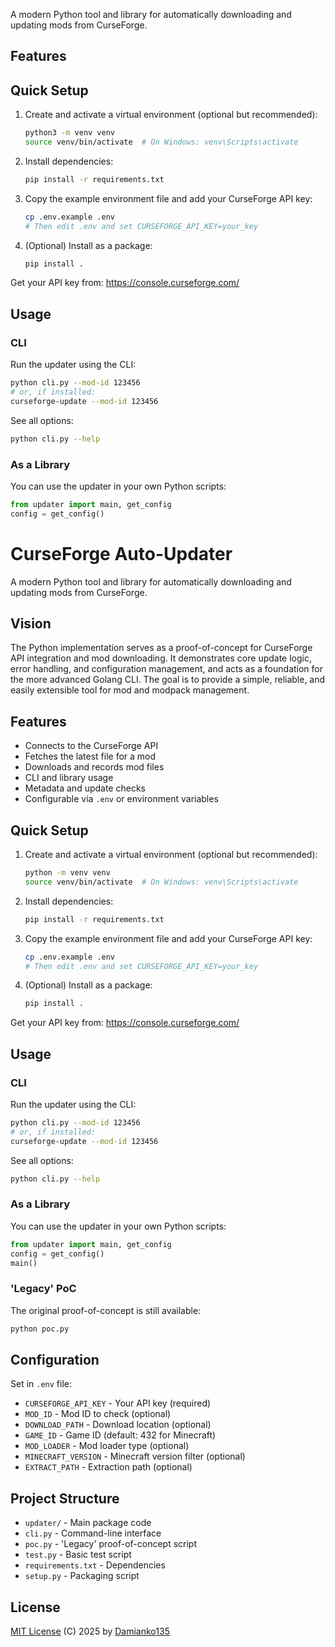
A modern Python tool and library for automatically downloading and updating mods from CurseForge.

## Features


## Quick Setup

1. Create and activate a virtual environment (optional but recommended):
   ```bash
   python3 -m venv venv
   source venv/bin/activate  # On Windows: venv\Scripts\activate
   ```
2. Install dependencies:
   ```bash
   pip install -r requirements.txt
   ```
3. Copy the example environment file and add your CurseForge API key:
   ```bash
   cp .env.example .env
   # Then edit .env and set CURSEFORGE_API_KEY=your_key
   ```
4. (Optional) Install as a package:
   ```bash
   pip install .
   ```

Get your API key from: https://console.curseforge.com/

## Usage

### CLI

Run the updater using the CLI:

```bash
python cli.py --mod-id 123456
# or, if installed:
curseforge-update --mod-id 123456
```

See all options:
```bash
python cli.py --help
```

### As a Library

You can use the updater in your own Python scripts:

```python
from updater import main, get_config
config = get_config()
```

# CurseForge Auto-Updater

A modern Python tool and library for automatically downloading and updating mods from CurseForge.

## Vision

The Python implementation serves as a proof-of-concept for CurseForge API integration and mod downloading. It demonstrates core update logic, error handling, and configuration management, and acts as a foundation for the more advanced Golang CLI. The goal is to provide a simple, reliable, and easily extensible tool for mod and modpack management.

## Features

- Connects to the CurseForge API
- Fetches the latest file for a mod
- Downloads and records mod files
- CLI and library usage
- Metadata and update checks
- Configurable via `.env` or environment variables

## Quick Setup

1. Create and activate a virtual environment (optional but recommended):
   ```bash
   python -m venv venv
   source venv/bin/activate  # On Windows: venv\Scripts\activate
   ```
2. Install dependencies:
   ```bash
   pip install -r requirements.txt
   ```
3. Copy the example environment file and add your CurseForge API key:
   ```bash
   cp .env.example .env
   # Then edit .env and set CURSEFORGE_API_KEY=your_key
   ```
4. (Optional) Install as a package:
   ```bash
   pip install .
   ```

Get your API key from: https://console.curseforge.com/

## Usage

### CLI

Run the updater using the CLI:

```bash
python cli.py --mod-id 123456
# or, if installed:
curseforge-update --mod-id 123456
```

See all options:
```bash
python cli.py --help
```

### As a Library

You can use the updater in your own Python scripts:

```python
from updater import main, get_config
config = get_config()
main()
```

### 'Legacy' PoC

The original proof-of-concept is still available:

```bash
python poc.py
```

## Configuration

Set in `.env` file:
- `CURSEFORGE_API_KEY` - Your API key (required)
- `MOD_ID` - Mod ID to check (optional)
- `DOWNLOAD_PATH` - Download location (optional)
- `GAME_ID` - Game ID (default: 432 for Minecraft)
- `MOD_LOADER` - Mod loader type (optional)
- `MINECRAFT_VERSION` - Minecraft version filter (optional)
- `EXTRACT_PATH` - Extraction path (optional)

## Project Structure

- `updater/` - Main package code
- `cli.py`   - Command-line interface
- `poc.py`   - 'Legacy' proof-of-concept script
- `test.py`  - Basic test script
- `requirements.txt` - Dependencies
- `setup.py` - Packaging script

## License

[MIT License](LICENSE) (C) 2025 by [Damianko135](https://github.com/Damianko135)